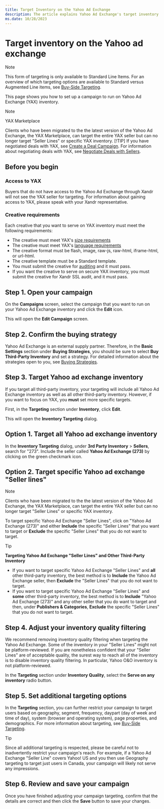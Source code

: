 ```yaml
---
title: Target Inventory on the Yahoo Ad Exchange
description: The article explains Yahoo Ad Exchange's target inventory and provides guidance on setting up campaigns to run on YAX inventory.
ms.date: 10/28/2023
---
```


# Target inventory on the Yahoo ad exchange

> [!NOTE]
> This form of targeting is only available to Standard Line Items. For an overview of which targeting options are available to Standard versus Augmented Line items, see [Buy-Side Targeting](buy-side-targeting.md).

This page shows you how to set up a campaign to run on Yahoo Ad Exchange (YAX) inventory.

> [!NOTE]
> YAX Marketplace
>
> Clients who have been migrated to the the latest version of the Yahoo Ad Exchange, the YAX Marketplace, can target the entire YAX seller but can no longer target "Seller Lines" or specific YAX inventory.
> [!TIP]
> If you have negotiated deals with YAX, see [Create a Deal Campaign](create-a-deal-campaign.md). For information about negotiating deals with YAX, see [Negotiate Deals with Sellers](negotiate-deals-with-sellers.md).

## Before you begin

### Access to YAX

Buyers that do not have access to the Yahoo Ad Exchange through Xandr will not see the YAX seller for targeting. For information about gaining access to YAX, please speak with your Xandr representative.

### Creative requirements

Each creative that you want to serve on YAX inventory must meet the following requirements:

- The creative must meet YAX's [size requirements](https://api.yieldmanager.com/api-1.37/doc/phpdoc/4_enum_size.md)
- The creative must meet YAX's [language requirements](https://api.yieldmanager.com/api-1.37/doc/phpdoc/4_enum_language.md)
- The creative format must be flash, image, raw-js, raw-html, iframe-html, or url-html.
- The creative template must be a Standard template.
- You must submit the creative for [auditing](creative-standards.md) and it must pass.
- If you want the creative to serve on secure YAX inventory, you must submit the creative for Xandr SSL audit, and it must pass.
  
## Step 1. Open your campaign

On the **Campaigns** screen, select the campaign that you want to run on your Yahoo Ad Exchange inventory and click the **Edit** icon.

This will open the **Edit Campaign** screen.

## Step 2. Confirm the buying strategy

Yahoo Ad Exchange is an external supply partner. Therefore, in the **Basic Settings** section under **Buying Strategies**, you should be sure to select **Buy Third-Party Inventory** and set a strategy. For detailed information about the strategies open to you, see [Buying Strategies](buying-strategies.md).

## Step 3. Target Yahoo ad exchange inventory

If you target all third-party inventory, your targeting will include all Yahoo Ad Exchange inventory as well as all other third-party inventory. However, if you want to focus on YAX, you **must** set more specific targets.

First, in the **Targeting** section under **Inventory**, click **Edit**.

This will open the **Inventory Targeting** dialog.

## Option 1. Target all Yahoo ad exchange inventory

In the **Inventory Targeting** dialog, under **3rd Party Inventory** \> **Sellers**, search for "273". Include the seller called **Yahoo Ad Exchange (273)** by clicking on the green checkmark icon.

## Option 2. Target specific Yahoo ad exchange "Seller lines"

> [!NOTE]
> Clients who have been migrated to the the latest version of the Yahoo Ad Exchange, the YAX Marketplace, can target the entire YAX seller but can no longer target "Seller Lines" or specific YAX inventory.

To target specific Yahoo Ad Exchange "Seller Lines", click on "Yahoo Ad Exchange (273)" and either **Include** the specific "Seller Lines" that you want to target or **Exclude** the specific "Seller Lines" that you do not want to target.

> [!TIP]
> **Targeting Yahoo Ad Exchange "Seller Lines" and Other Third-Party Inventory**
>
> - If you want to target specific Yahoo Ad Exchange "Seller Lines" and **all** other third-party inventory, the best method is to **Include** the Yahoo Ad Exchange seller, then **Exclude** the "Seller Lines" that you do not want to target.
> - If you want to target specific Yahoo Ad Exchange "Seller Lines" and **some** other third-party inventory, the best method is to **Include** "Yahoo Ad Exchange (273)" and any other seller that you do want to target and then, under **Publishers & Categories**, **Exclude** the specific "Seller Lines" that you do not want to target.

## Step 4. Adjust your inventory quality filtering

We recommend removing inventory quality filtering when targeting the Yahoo Ad Exchange. Some of the inventory in your "Seller Lines" might not be platform-reviewed. If you are nonetheless confident that your "Seller Lines" are of acceptable quality, the surest way to reach all of the inventory is to disable inventory quality filtering. In particular,
Yahoo O&O inventory is not platform-reviewed.

In the **Targeting** section under **Inventory Quality**, select the **Serve on any inventory** radio button.

## Step 5. Set additional targeting options

In the **Targeting** section, you can further restrict your campaign to target users based on geography, segment, frequency, daypart (day of week and time of day), system (browser and operating system), page properties, and demographics. For more information about targeting, see [Buy-Side Targeting](buy-side-targeting.md).

> [!TIP]
> Since all additional targeting is respected, please be careful not to inadvertently restrict your campaign's reach. For example, if a Yahoo Ad Exchange "Seller Line" covers Yahoo! US and you then use Geography targeting to target just users in Canada, your campaign will likely not serve any impressions.

## Step 6. Review and save your campaign

Once you have finished adjusting your campaign targeting, confirm that the details are correct and then click the **Save** button to save your changes.
